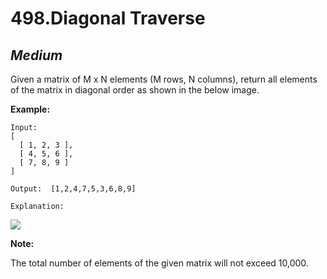 498.Diagonal Traverse
=======

*Medium*
-------

Given a matrix of M x N elements (M rows, N columns), return all elements of the matrix in diagonal order as shown in the below image.

**Example:**

    Input:
    [
      [ 1, 2, 3 ],
      [ 4, 5, 6 ],
      [ 7, 8, 9 ]
    ]

    Output:  [1,2,4,7,5,3,6,8,9]

    Explanation:
![](https://assets.leetcode.com/uploads/2018/10/12/diagonal_traverse.png)

**Note:**

The total number of elements of the given matrix will not exceed 10,000.
